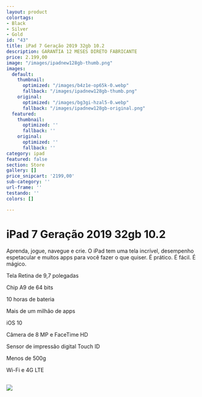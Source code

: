 ```yaml
---
layout: product
colortags:
- Black
- Silver
- Gold
id: "43"
title: iPad 7 Geração 2019 32gb 10.2
description: GARANTIA 12 MESES DIRETO FABRICANTE
price: 2.199,00
image: "/images/ipadnew128gb-thumb.png"
images:
  default:
    thumbnail:
      optimized: "/images/b4z1e-op65k-0.webp"
      fallback: "/images/ipadnew128gb-thumb.png"
    original:
      optimized: "/images/bg3gi-hzal5-0.webp"
      fallback: "/images/ipadnew128gb-original.png"
  featured:
    thumbnail:
      optimized: ''
      fallback: ''
    original:
      optimized: ''
      fallback: ''
category: ipad
featured: false
section: Store
gallery: []
price_snipcart: '2199,00'
sub-category: ''
url-frame: ''
testando: ''
colors: []

---
```

# iPad 7 Geração 2019 32gb 10.2

Aprenda, jogue, navegue e crie. O iPad tem uma tela incrível, desempenho espetacular e muitos apps para você fazer o que quiser. É prático. É fácil. É mágico.

Tela Retina de 9,7 polegadas

Chip A9 de 64 bits

10 horas de bateria

Mais de um milhão de apps

iOS 10

Câmera de 8 MP e FaceTime HD

Sensor de impressão digital Touch ID

Menos de 500g

Wi-Fi e 4G LTE

## ![](https://cdn.awsli.com.br/311/311926/arquivos/new-ipad-9.7.jpg)

## 
